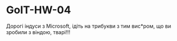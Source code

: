 # GoIT-HW-04
Дорогі індуси з Microsoft, ідіть на трибукви з тим вис*ром, що ви зробили з віндою, тварі!!!

